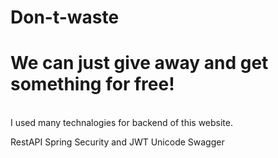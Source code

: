 # Don-t-waste
<h1>We can just give away and get something for free!</h1>
<br/>
I used many technalogies for backend of this website.

RestAPI
Spring Security and JWT
Unicode
Swagger
